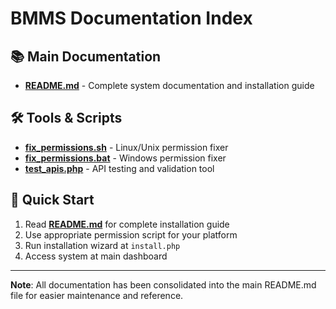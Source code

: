 # BMMS Documentation Index

## 📚 Main Documentation

- **[README.md](README.md)** - Complete system documentation and installation
  guide

## 🛠️ Tools & Scripts

- **[fix_permissions.sh](fix_permissions.sh)** - Linux/Unix permission fixer
- **[fix_permissions.bat](fix_permissions.bat)** - Windows permission fixer
- **[test_apis.php](test_apis.php)** - API testing and validation tool

## 🚀 Quick Start

1. Read **[README.md](README.md)** for complete installation guide
2. Use appropriate permission script for your platform
3. Run installation wizard at `install.php`
4. Access system at main dashboard

---

**Note**: All documentation has been consolidated into the main README.md file
for easier maintenance and reference.
